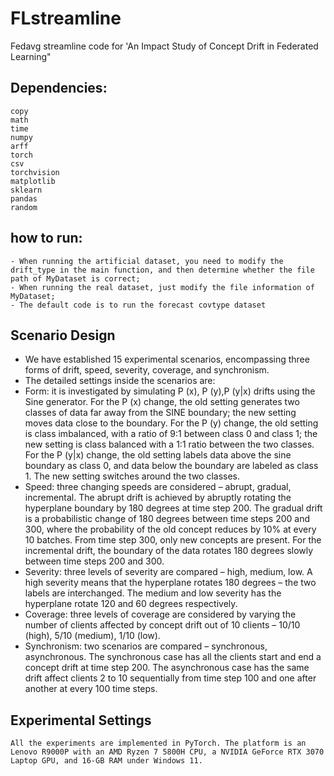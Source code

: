 # FLstreamline
Fedavg streamline code for 'An Impact Study of Concept Drift in Federated Learning"  

## Dependencies:
    copy
    math
    time
    numpy
    arff
    torch
    csv
    torchvision
    matplotlib
    sklearn
    pandas
    random


## how to run:
    - When running the artificial dataset, you need to modify the drift_type in the main function, and then determine whether the file path of MyDataset is correct;
    - When running the real dataset, just modify the file information of MyDataset;
    - The default code is to run the forecast covtype dataset

    


## Scenario Design
- We have established 15 experimental scenarios, encompassing three forms of drift, speed, severity, coverage, and synchronism. 
- The detailed settings inside the scenarios are:
- Form: it is investigated by simulating P (x), P (y),P (y|x) drifts using the Sine generator. For the P (x) change, the old setting generates two classes of data far away from the SINE boundary; the new setting moves data close to       the boundary. For the P (y) change, the old setting is class imbalanced, with a ratio of 9:1 between class 0 and class 1; the new setting is class balanced with a 1:1 ratio between the two classes. For the P (y|x) change, the old         setting labels data above the sine boundary as class 0, and data below the boundary are labeled as class 1. The new setting switches around the two classes.
- Speed: three changing speeds are considered – abrupt, gradual, incremental. The abrupt drift is achieved by abruptly rotating the hyperplane boundary by 180 degrees at time step 200. The gradual drift is a probabilistic change of       180 degrees between time steps 200 and 300, where the probability of the old concept reduces by 10% at every 10 batches. From time step 300, only new concepts are present. For the incremental drift, the
    boundary of the data rotates 180 degrees slowly between time steps 200 and 300.
- Severity: three levels of severity are compared – high, medium, low. A high severity means that the hyperplane rotates 180 degrees – the two labels are interchanged. The medium and low severity has the hyperplane rotate 120 and 60      degrees respectively.
- Coverage: three levels of coverage are considered by varying the number of clients affected by concept drift out of 10 clients – 10/10 (high), 5/10 (medium), 1/10 (low).
- Synchronism: two scenarios are compared – synchronous, asynchronous. The synchronous case has all the clients start and end a concept drift at time step 200. The asynchronous case has the same drift affect clients 2 to 10               sequentially from time step 100 and one after another at every 100 time steps.

## Experimental Settings
    All the experiments are implemented in PyTorch. The platform is an Lenovo R9000P with an AMD Ryzen 7 5800H CPU, a NVIDIA GeForce RTX 3070 Laptop GPU, and 16-GB RAM under Windows 11. 
